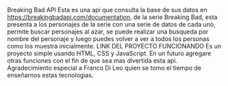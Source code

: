 Breaking Bad API
Esta es una api que consulta la base de sus datos en https://breakingbadapi.com/documentation, de la serie Breaking Bad, esta presenta a los personajes de la serie con una serie de datos de cada uno, permite buscar personajes al azar, se puede realizar una busqueda por nombre del personaje y luego puedes volver a ver a todos los personas como los muestra inicialmente. LINK DEL PROYECTO FUNCIONANDO Es un proyecto simple usando HTML, CSS y JavaScript. En un futuro agregare otras funciones con el fin de que sea mas divertida esta api. Agradecimiento especial a Franco Di Leo quien se tomo el tiempo de enseñarnos estas tecnologias.